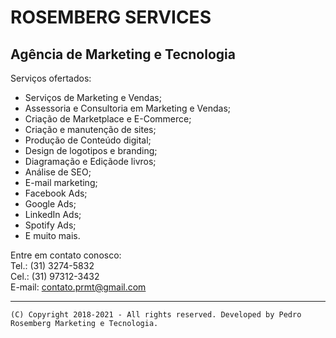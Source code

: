 # ROSEMBERG SERVICES
## Agência de Marketing e Tecnologia

Serviços ofertados:
 - Serviços de Marketing e Vendas;
 - Assessoria e Consultoria em Marketing e Vendas;
 - Criação de Marketplace e E-Commerce;
 - Criação e manutenção de sites;
 - Produção de Conteúdo digital;
 - Design de logotipos e branding;
 - Diagramação e Ediçãode livros;
 - Análise de SEO;
 - E-mail marketing;
 - Facebook Ads;
 - Google Ads;
 - LinkedIn Ads;
 - Spotify Ads;
 - E muito mais.

Entre em contato conosco:  
Tel.: (31) 3274-5832  
Cel.: (31) 97312-3432  
E-mail: contato.prmt@gmail.com  

---
```
(C) Copyright 2018-2021 - All rights reserved. Developed by Pedro Rosemberg Marketing e Tecnologia.
```
